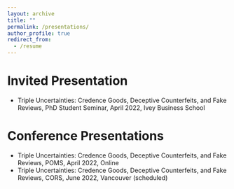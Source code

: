 ```yaml
---
layout: archive
title: ""
permalink: /presentations/
author_profile: true
redirect_from:
  - /resume
---
```


Invited Presentation
======
* Triple Uncertainties: Credence Goods, Deceptive Counterfeits, and Fake Reviews, PhD Student Seminar, April 2022, Ivey Business School



Conference Presentations
======
* Triple Uncertainties: Credence Goods, Deceptive Counterfeits, and Fake Reviews, POMS, April 2022, Online 
* Triple Uncertainties: Credence Goods, Deceptive Counterfeits, and Fake Reviews, CORS, June 2022, Vancouver (scheduled)



